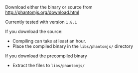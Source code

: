 Download either the binary or source from http://phantomjs.org/download.html

Currently tested with version `1.8.1`

If you download the source:
 - Compiling can take at least an hour.
 - Place the compiled binary in the `libs/phantomjs/` directory

If you download the precompiled binary
 - Extract the files to `libs/phantomjs/`
